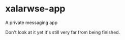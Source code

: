 # xalarwse-app
A private messaging app

Don't look at it yet it's still very far from being finished.
